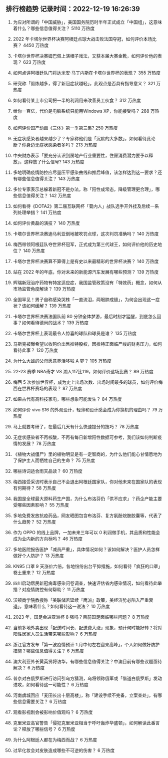 
## 排行榜趋势 记录时间：2022-12-19 16:26:39
  
  1. 为应对所谓的「中国威胁」，美国国务院历时半年正式成立「中国组」，这意味着什么？哪些信息值得关注？ 5110 万热度
    
  2. 2022 年卡塔尔世界杯决赛阿根廷点球大战击败法国夺冠，如何评价本场比赛？ 4450 万热度
    
  3. 卡塔尔世界杯决赛姆巴佩上演帽子戏法，又获本届大赛金靴，如何评价他的表现？ 623 万热度
    
  4. 如何点评阿根廷队门将达米安·马丁内斯在卡塔尔世界杯的表现？ 355 万热度
    
  5. 研究称「锻炼越多，得了新冠症状越轻」，此观点是否具有指导意义？ 321 万热度
    
  6. 如何看待某上市公司把一半的利润用来改善员工伙食？ 312 万热度
    
  7. 给你一百亿，代价是电脑系统只能用Windows XP，你能接受吗？ 288 万热度
    
  8. 如何评价国产动画《三体》第一季第三集? 250 万热度
    
  9. 无症状感染者越来越少了？专家称他们是「沉默的大多数」，如何看待此论断？你身边无症状感染者多吗？ 213 万热度
    
  10. 中央财办表示「要充分认识到房地产行业重要性，住房消费潜力要予以释放」，这释放了什么信号? 143 万热度
    
  11. 多地明确疫情防控应尽量压平感染曲线和推后峰值，该怎样达到这一要求？还有哪些信息值得关注？ 143 万热度
    
  12. 多位专家表示总躲着新冠不是办法，称「阳性成常态，降级管理更合理」，哪些信息值得关注？ 142 万热度
    
  13. 如何看待《DOTA2》第二届互联网杯「菊内人」战队选手开外挂及后续一系列处理举措？ 141 万热度
    
  14. 如何评价黄磊的演技？ 140 万热度
    
  15. 卡塔尔世界杯决赛迪马利亚倒地被吹罚点球，这次判罚准确吗？ 140 万热度
    
  16. 梅西带领阿根廷队夺世界杯冠军，正式成为第三代球王，如何评价他的历史地位？ 140 万热度
    
  17. 卡塔尔世界杯决赛算不算得上是有史以来最精彩的世界杯决赛？ 140 万热度
    
  18. 站在 2022 年的年底，你对未来的新能源汽车发展有哪些预测？ 139 万热度
    
  19. 辉瑞新冠治疗药物有特定适应症，我国监管政策没有「特效药」概念，如何从市场监管角度解读？ 139 万热度
    
  20. 全国罕见！男子自称感染哭株「一直流泪，两眼肿成缝」，为何会出现这一症状？该如何缓解？ 139 万热度
    
  21. 卡塔尔世界杯决赛法国队前 80 分钟全体梦游，最后时刻才猛醒，到底怎么回事？如何看待德尚的战术？ 139 万热度
    
  22. 卡塔尔世界杯上表现最令人惊喜的球队和球员是谁？ 135 万热度
    
  23. 马斯克被曝希望以收购价出售推特股权，因推特正面临严峻的财务压力，如何看待此事？ 120 万热度
    
  24. 为什么大雄的父母愿意养活哆啦 A 梦？ 105 万热度
    
  25. 22-23 赛季 NBA奇才 VS 湖人117比119，如何评价这场比赛？ 89 万热度
    
  26. 梅西 5 次参加世界杯，成为史上出场次数、出场时间最多的球员，如何评价梅西在世界杯赛场的表现？ 87 万热度
    
  27. 如果古代有高科技家电，哪些想象可能发生？ 84 万热度
    
  28. 如何评价 vivo S16 的外观设计，轻薄和设计感会成为你换机的理由吗？ 79 万热度
    
  29. 马上就要考研了，在最后几天有什么快速提分的技巧？ 78 万热度
    
  30. 无症状感染者不再核酸，不再有每日新增阳性数据可参考，我们该如何判断疫情的发展？ 78 万热度
    
  31. 《植物大战僵尸》里的植物明显是有一定智商的，为什么他们能心甘情愿地为了保护主人而牺牲自己的生命？ 75 万热度
    
  32. 哪些诗词适合雨天品读？ 60 万热度
    
  33. 梅西接受采访时表示自己不会退出阿根廷国家队，你对他未来在国家队的表现有何期待？ 58 万热度
    
  34. 我国是全球最大原料药生产国，为什么布洛芬仍「供不应求」？药企产能主要受哪些因素影响？ 55 万热度
    
  35. 多地免费发放抗疫药品，网友晒图包含布洛芬、复方氨酚烷胺胶囊等，代表了什么趋势？ 52 万热度
    
  36. 作为 OPPO 的线上品牌，一加未来三年可以 0 利润做手机，其品质和性能会成为业内新的方向标吗？ 46 万热度
    
  37. 多地医院报告医护「减员严重」，具体情况如何？该如何解决？医护人员怎样做好个人防护？ 13 万热度
    
  38. KN95 口罩 9 天涨价六倍，各地纷纷出台平抑措施，如何看待「疯狂的口罩」卷土重来？ 12 万热度
    
  39. 四川启动居民新冠病毒感染问卷调查，快速评估省内感染情况，如何看待此举措？对疫情防控有何帮助？ 11 万热度
    
  40. 沃顿商学院教授称「美联储若延续『鹰派』政策，美经济势必陷入严重衰退」，意味着什么？如何看待这一说法？ 10 万热度
    
  41. 2023 年，国足会进亚洲杯 8 强吗？目前国足面临哪些问题？ 8 万热度
    
  42. 当前多地外卖出现「配送时间长、配送费大涨」现象，预计何时能好转？将对阳性居家人员生活带来哪些影响？ 6 万热度
    
  43. 浙江官方发布「第一波疫情预计 1 月中旬左右迎来高峰」，个人如何做好防护措施？哪些信息值得关注？ 6 万热度
    
  44. 澳大利亚外长黄英贤将访华，有哪些信息值得关注？中澳目前有哪些议题亟待解决？ 6 万热度
    
  45. 普京对白俄罗斯进行访问引乌方猜测，乌将领称俄军或「借道白俄罗斯」发动进攻，如何看待这一可能性？ 6 万热度
    
  46. 河南虞城回应「麦田长出十层高楼」，称「建设手续不完备，立案查处」，有哪些信息需要关注？ 6 万热度
    
  47. 观看影视剧会被影响价值观吗？ 6 万热度
    
  48. 克里米亚高官警告「侵犯克里米亚相当于呼吁轰炸华盛顿」，如何解读此番言论？释放了哪些信号？ 6 万热度
    
  49. 为什么阿根廷人都在为梅西而战？ 6 万热度
    
  50. 过早化妆会对皮肤造成哪些不可逆的伤害？ 6 万热度
    